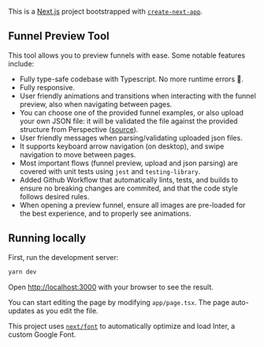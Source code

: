 This is a [Next.js](https://nextjs.org/) project bootstrapped with [`create-next-app`](https://github.com/vercel/next.js/tree/canary/packages/create-next-app).

## Funnel Preview Tool

This tool allows you to preview funnels with ease. Some notable features include:

* Fully type-safe codebase with Typescript. No more runtime errors 🙌.
* Fully responsive.
* User friendly animations and transitions when interacting with the funnel preview, also when navigating between pages.
* You can choose one of the provided funnel examples, or also upload your own JSON file: it will be validated the file against the provided structure from Perspective ([source](https://perspectiveco.notion.site/Work-Sample-Senior-Frontend-Engineer-Vitor-Mello-c094221151574b0790b68f1d595f03c2)).
* User friendly messages when parsing/validating uploaded json files.
* It supports keyboard arrow navigation (on desktop), and swipe navigation to move between pages.
* Most important flows (funnel preview, upload and json parsing) are covered with unit tests using `jest` and `testing-library`.
* Added Github Workflow that automatically lints, tests, and builds to ensure no breaking changes are commited, and that the code style follows desired rules.
* When opening a preview funnel, ensure all images are pre-loaded for the best experience, and to properly see animations.


## Running locally

First, run the development server:

```bash
yarn dev
```

Open [http://localhost:3000](http://localhost:3000) with your browser to see the result.

You can start editing the page by modifying `app/page.tsx`. The page auto-updates as you edit the file.

This project uses [`next/font`](https://nextjs.org/docs/basic-features/font-optimization) to automatically optimize and load Inter, a custom Google Font.
